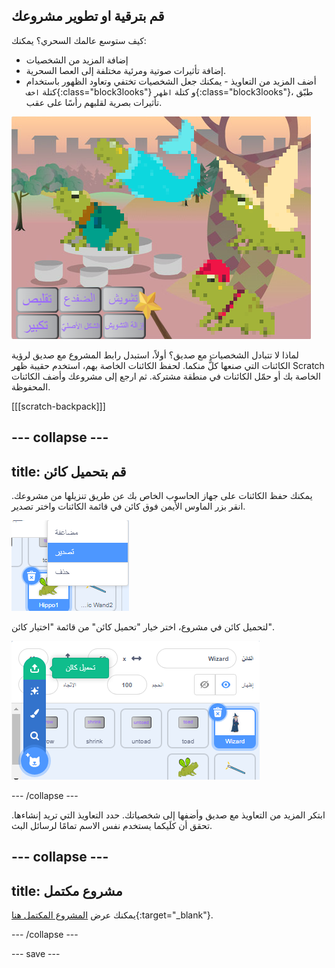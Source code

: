 ## قم بترقية او تطوير مشروعك

كيف ستوسع عالمك السحري؟ يمكنك:
+ إضافة المزيد من الشخصيات
+ إضافة تأثيرات صوتية ومرئية مختلفة إلى العصا السحرية.
+ أضف المزيد من التعاويذ - يمكنك جعل الشخصيات تختفي وتعاود الظهور باستخدام كتلة `اخف`{:class="block3looks"} و كتلة `اظهر`{:class="block3looks"}، طبّق تأثيرات بصرية لقلبهم رأسًا على عقب.

![مشروع يحتوي على أربعة كائنات وأزرار تعاويذ مضافة جديدة.](images/upgrade-step.png)

لماذا لا تتبادل الشخصيات مع صديق؟ أولاً، استبدل رابط المشروع مع صديق لرؤية الكائنات التي صنعها كلٌّ منكما. لحفظ الكائنات الخاصة بهم، استخدم حقيبة ظهر Scratch الخاصة بك أو حمّل الكائنات في منطقة مشتركة. ثم ارجع إلى مشروعك وأضف الكائنات المحفوظة.

[[[scratch-backpack]]]

--- collapse ---
---
title: قم بتحميل كائن
---

يمكنك حفظ الكائنات على جهاز الحاسوب الخاص بك عن طريق تنزيلها من مشروعك. انقر بزر الماوس الأيمن فوق كائن في قائمة الكائنات واختر تصدير.

![القائمة المنبثقة في قائمة الكائنات.](images/export-sprite.png)

لتحميل كائن في مشروع، اختر خيار "تحميل كائن" من قائمة "اختيار كائن".

![القائمة الموسعة اختيار كائن التي تعرض خيار تحميل كائن.](images/upload-sprite.png)

--- /collapse ---

ابتكر المزيد من التعاويذ مع صديق وأضفها إلى شخصياتك. حدد التعاويذ التي تريد إنشاءها. تحقق أن كلَيكما يستخدم نفس الاسم تمامًا لرسائل البث.

--- collapse ---
---
title: مشروع مكتمل
---

يمكنك عرض [المشروع المكتمل هنا](https://scratch.mit.edu/projects/659611627/){:target="_blank"}.

--- /collapse ---

--- save ---
